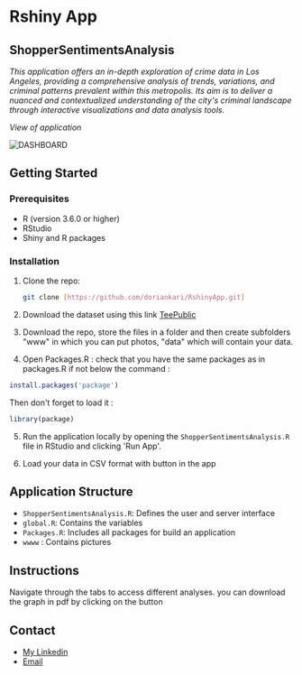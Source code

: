 # Rshiny App

## ShopperSentimentsAnalysis



*This application offers an in-depth exploration of crime data in Los Angeles,
  providing a comprehensive analysis of trends, variations, and criminal 
  patterns prevalent within this metropolis.
  Its aim is to deliver a nuanced and contextualized understanding of 
  the city's criminal landscape through interactive visualizations and 
  data analysis tools.*

*View of application*

![DASHBOARD](https://github.com/doriankari/ShopperSentimentsAnalysis/assets/146330254/5518a955-204f-4fc6-baa5-5585b02e0ffe)


## Getting Started

### Prerequisites

- R (version 3.6.0 or higher)
- RStudio
- Shiny and R packages

### Installation

1. Clone the repo:
   ```sh
   git clone [https://github.com/doriankari/RshinyApp.git]
   ```
2. Download the dataset using this link [TeePublic](https://www.kaggle.com/datasets/nelgiriyewithana/shoppersentiments?resource=download)

3. Download the repo, store the files in a folder and then create subfolders "www" in which you can put photos, "data" which will contain your data.
   
4. Open Packages.R : 
check that you have the same packages as in packages.R if not below the command :
```R
install.packages('package')
```
Then don't forget to load it :
```R
library(package)
```
5. Run the application locally by opening the `ShopperSentimentsAnalysis.R` file in RStudio and clicking 'Run App'.

6. Load your data in CSV format with button in the app

## Application Structure

- `ShopperSentimentsAnalysis.R`: Defines the user and server interface
- `global.R`: Contains the variables 
- `Packages.R`: Includes all packages for build an application
- `wwww` : Contains pictures

## Instructions 

Navigate through the tabs to access different analyses.
you can download the graph in pdf by clicking on the button

## Contact

- [My Linkedin](https://www.linkedin.com/in/dorian-amri-8685a2177/)
- [Email](amri.dk@hotmail.com)
